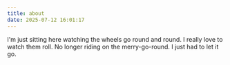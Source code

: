 ```yaml
---
title: about
date: 2025-07-12 16:01:17
---
```


l'm just sitting here watching the wheels go round and round.
I really love to watch them roll.
No longer riding on the merry-go-round.
I just had to let it go.
